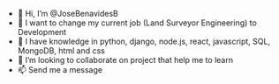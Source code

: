 - 👋 Hi, I’m @JoseBenavidesB
- 👀 I want to change my current job (Land Surveyor Engineering) to Development
- 🌱 I have knowledge in python, django, node.js, react, javascript, SQL, MongoDB, html and css
- 💞️ I’m looking to collaborate on project that help me to learn
- 📫 Send me a message

<!---
JoseBenavidesB/JoseBenavidesB is a ✨ special ✨ repository because its `README.md` (this file) appears on your GitHub profile.
You can click the Preview link to take a look at your changes.
--->
